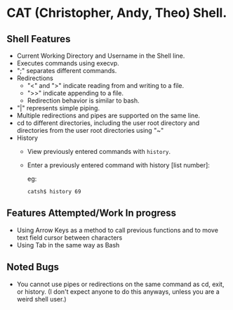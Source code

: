 # CAT (Christopher, Andy, Theo) Shell.

## Shell Features
- Current Working Directory and Username in the Shell line.
- Executes commands using execvp.
- ";" separates different commands.
- Redirections
    - "<" and ">" indicate reading from and writing to a file.
    - ">>" indicate appending to a file.
    - Redirection behavior is similar to bash.
- "|" represents simple piping.
- Multiple redirections and pipes are supported on the same line.
- cd to different directories, including the user root directory and directories from the user root directories using "~"
- History
    - View previously entered commands with `history`.
    - Enter a previously entered command with history [list number]:
        
        eg: 
        ``` 
        catsh$ history 69
        ```

## Features Attempted/Work In progress
- Using Arrow Keys as a method to call previous functions and to move text field cursor between characters
- Using Tab in the same way as Bash

## Noted Bugs
- You cannot use pipes or redirections on the same command as cd, exit, or history. (I don't expect anyone to do this anyways, unless you are a weird shell user.)